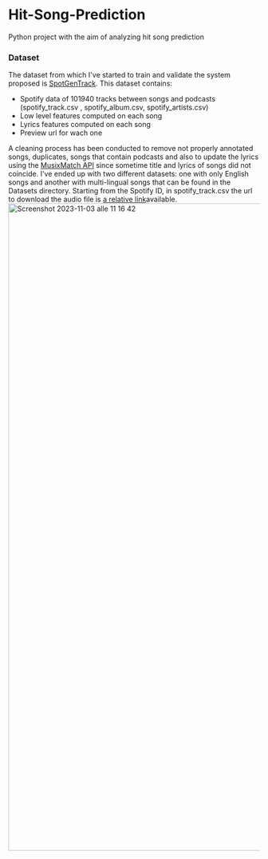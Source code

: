 # Hit-Song-Prediction

Python project with the aim of analyzing hit song prediction 

### Dataset
The dataset from which I've started to train and validate the system proposed is [SpotGenTrack](https://data.mendeley.com/datasets/4m2x4zngny).
This dataset contains: 
* Spotify data of 101940 tracks between songs and podcasts (spotify_track.csv , spotify_album.csv, spotify_artists.csv)
* Low level features computed on each song
* Lyrics features computed on each song
* Preview url for wach one

A cleaning process has been conducted to remove not properly annotated songs, duplicates, songs that contain podcasts and also to update the lyrics using the [MusixMatch API](https://developer.musixmatch.com) since sometime title and lyrics of songs did not coincide.
I've ended up with two different datasets: one with only English songs and another with multi-lingual songs that can be found in the Datasets directory. Starting from the Spotify ID, in spotify_track.csv the url to download the audio file is [a relative link](Datasets)available. 
<img width="1296" alt="Screenshot 2023-11-03 alle 11 16 42" src="https://github.com/ElisaCastelli/HitSongPrediction/assets/61751277/a20cf51b-7097-4d1a-8ecc-fc052ee30113">
